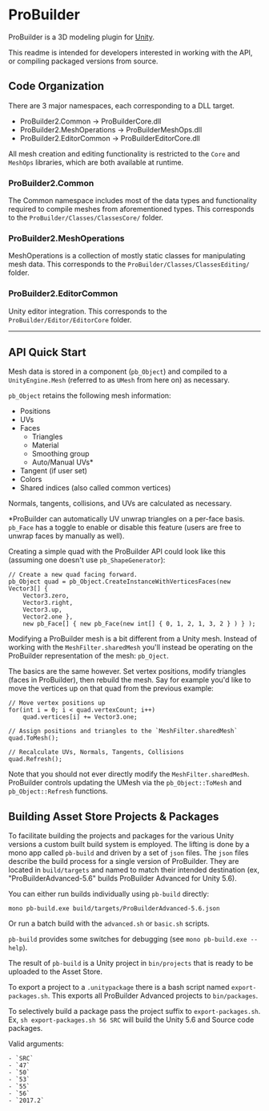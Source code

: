 # ProBuilder

ProBuilder is a 3D modeling plugin for [Unity](https://unity3d.com).

This readme is intended for developers interested in working with the API, or 
compiling packaged versions from source.

## Code Organization

There are 3 major namespaces, each corresponding to a DLL target.

- ProBuilder2.Common -> ProBuilderCore.dll
- ProBuilder2.MeshOperations -> ProBuilderMeshOps.dll
- ProBuilder2.EditorCommon -> ProBuilderEditorCore.dll

All mesh creation and editing functionality is restricted to the `Core` and 
`MeshOps` libraries, which are both available at runtime.

### ProBuilder2.Common

The Common namespace includes most of the data types and functionality required 
to compile meshes from aforementioned types. This corresponds to the 
`ProBuilder/Classes/ClassesCore/` folder.

### ProBuilder2.MeshOperations

MeshOperations is a collection of mostly static classes for manipulating mesh 
data. This corresponds to the `ProBuilder/Classes/ClassesEditing/` folder.

### ProBuilder2.EditorCommon

Unity editor integration. This corresponds to the 
`ProBuilder/Editor/EditorCore` folder.

---

## API Quick Start

Mesh data is stored in a component (`pb_Object`) and compiled to a 
`UnityEngine.Mesh` (referred to as `UMesh` from here on) as necessary.

`pb_Object` retains the following mesh information:

- Positions
- UVs
- Faces
	- Triangles
	- Material
	- Smoothing group
	- Auto/Manual UVs*
- Tangent (if user set)
- Colors
- Shared indices (also called common vertices)

Normals, tangents, collisions, and UVs are calculated as necessary.

*ProBuilder can automatically UV unwrap triangles on a per-face basis. `pb_Face`
has a toggle to enable or disable this feature (users are free to unwrap faces
by manually as well).

Creating a simple quad with the ProBuilder API could look like this (assuming 
one doesn't use `pb_ShapeGenerator`):

	// Create a new quad facing forward.
	pb_Object quad = pb_Object.CreateInstanceWithVerticesFaces(new Vector3[] {
		Vector3.zero, 
		Vector3.right,
		Vector3.up,
		Vector2.one },
		new pb_Face[] { new pb_Face(new int[] { 0, 1, 2, 1, 3, 2 } ) } );

Modifying a ProBuilder mesh is a bit different from a Unity mesh. Instead of 
working with the `MeshFilter.sharedMesh` you'll instead be operating on the 
ProBuilder representation of the mesh: `pb_Oject`.

The basics are the same however. Set vertex positions, modify triangles (faces 
in ProBuilder), then rebuild the mesh. Say for example you'd like to move the 
vertices up on that quad from the previous example:
	
	// Move vertex positions up
	for(int i = 0; i < quad.vertexCount; i++)
		quad.vertices[i] += Vector3.one;

	// Assign positions and triangles to the `MeshFilter.sharedMesh`
	quad.ToMesh();

	// Recalculate UVs, Normals, Tangents, Collisions
	quad.Refresh();

Note that you should not ever directly modify the `MeshFilter.sharedMesh`.
ProBuilder controls updating the UMesh via the `pb_Object::ToMesh` and 
`pb_Object::Refresh` functions.

## Building Asset Store Projects & Packages

To facilitate building the projects and packages for the various Unity versions a custom built build system is employed. The lifting is done by a mono app called `pb-build` and driven by a set of `json` files. The `json` files describe the build process for a single version of ProBuilder. They are located in `build/targets` and named to match their intended destination (ex, "ProBuilderAdvanced-5.6" builds ProBuilder Advanced for Unity 5.6).

You can either run builds individually using `pb-build` directly:

```
mono pb-build.exe build/targets/ProBuilderAdvanced-5.6.json
```

Or run a batch build with the `advanced.sh` or `basic.sh` scripts.

`pb-build` provides some switches for debugging (see `mono pb-build.exe --help`).

The result of `pb-build` is a Unity project in `bin/projects` that is ready to be uploaded to the Asset Store.

To export a project to a `.unitypackage` there is a bash script named `export-packages.sh`. This exports all ProBuilder Advanced projects to `bin/packages`.

To selectively build a package pass the project suffix to `export-packages.sh`. Ex, `sh export-packages.sh 56 SRC` will build the Unity 5.6 and Source code packages.

Valid arguments:

	- `SRC`
	- `47`
	- `50`
	- `53`
	- `55`
	- `56`
	- `2017.2`
